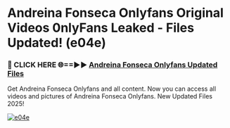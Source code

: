 # Andreina Fonseca Onlyfans Original Videos 0nlyFans Leaked - Files Updated! (e04e)

<h3>🔴 CLICK HERE 🌐==►► <a href="https://tinyurl.com/2m67pmp6" rel="nofollow">Andreina Fonseca Onlyfans Updated Files</a></h3>

Get Andreina Fonseca Onlyfans and all content. Now you can access all videos and pictures of Andreina Fonseca Onlyfans. New Updated Files 2025!

[![e04e](https://i.imgur.com/H4QAA4z.gif)](https://tinyurl.com/2m67pmp6)